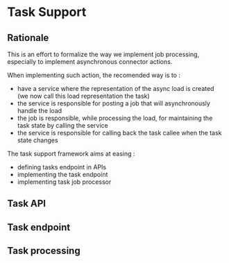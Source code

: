 # Task Support

## Rationale

This is an effort to formalize the way we implement job 
processing, especially to implement asynchronous connector
actions.

When implementing such action, the recomended way is to :
* have a service where the representation of the async load
is created (we now call this load representation the task)
* the service is responsible for posting a job that will 
asynchronously handle the load
* the job is responsible, while processing the load, for 
maintaining the task state by calling the service
* the service is responsible for calling back the task 
callee when the task state changes

The task support framework aims at easing :
* defining tasks endpoint in APIs
* implementing the task endpoint
* implementing task job processor

## Task API

## Task endpoint

## Task processing

